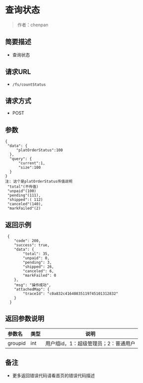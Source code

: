 # 查询状态

> 作者：chenpan

## 简要描述

- 查询状态

## 请求URL
- `/fs/countStatus `

## 请求方式
- POST

## 参数
```
{
 "data": {
     "platOrderStatus":100
  },
  "query": {
      "current":1,
      "size":100
  }
}
注: 这个是platOrderStatus传值说明
 "total"(不传值)
 "unpaid"(100)
 "pending"(111),
 "shipped":( 112)
 "canceled"(140),
 "markFailed"(2)
```
## 返回示例 

``` 
 {
    "code": 200,
    "success": true,
    "data": {
        "total": 35,
        "unpaid": 0,
        "pending": 3,
        "shipped": 26,
        "canceled": 6,
        "markFailed": 0
    },
    "msg": "操作成功",
    "attachedMap": {
        "traceId": "c0a832c41640835119745101312832"
    }
  }
```

## 返回参数说明 

|参数名|类型|说明|
|:-----  |:-----|-----                           |
|groupid |int   |用户组id，1：超级管理员；2：普通用户  |

## 备注 

- 更多返回错误代码请看首页的错误代码描述